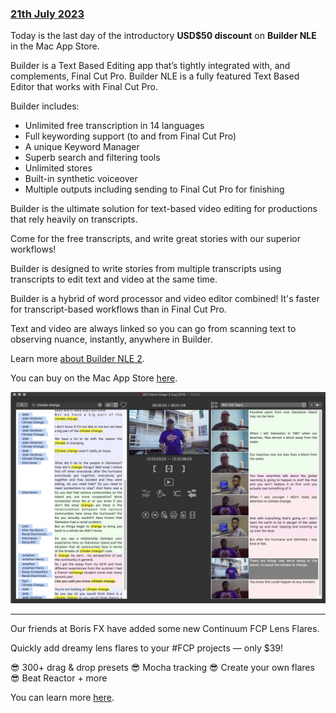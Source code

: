 ### [21th July 2023](/news/20230721)

Today is the last day of the introductory **USD$50 discount** on **Builder NLE** in the Mac App Store.

Builder is a Text Based Editing app that’s tightly integrated with, and complements, Final Cut Pro. Builder NLE is a fully featured Text Based Editor that works with Final Cut Pro.

Builder includes:

- Unlimited free transcription in 14 languages
- Full keywording support (to and from Final Cut Pro)
- A unique Keyword Manager
- Superb search and filtering tools
- Unlimited stores
- Built-in synthetic voiceover
- Multiple outputs including sending to Final Cut Pro for finishing

Builder is the ultimate solution for text-based video editing for productions that rely heavily on transcripts.

Come for the free transcripts, and write great stories with our superior workflows!

Builder is designed to write stories from multiple transcripts using transcripts to edit text and video at the same time.

Builder is a hybrid of word processor and video editor combined! It's faster for transcript-based workflows than in Final Cut Pro.

Text and video are always linked so you can go from scanning text to observing nuance, instantly, anywhere in Builder.

Learn more [about Builder NLE 2](https://www.lumberjacksystem.com/builder-nle-2/).

You can buy on the Mac App Store [here](https://apps.apple.com/us/app/builder-nle/id6450122801?mt=12).

![](/static/builder-story-building.jpeg)

---

Our friends at Boris FX have added some new Continuum FCP Lens Flares.

Quickly add dreamy lens flares to your #FCP projects — only $39!

😎 300+ drag & drop presets
😎 Mocha tracking
😎 Create your own flares
😎 Beat Reactor + more

You can learn more [here](https://fcp.borisfx.com/lens-flares).